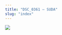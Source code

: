 ```yaml
---
title: "DSC_0361 – SUDA"
slug: "index"
---
```


[![](/wp-content/2015/05/DSC_0361-300x201.jpg)](/wp-content/2015/05/DSC_0361.jpg)